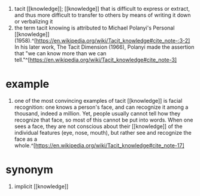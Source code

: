 1. tacit [[knowledge]]; [[knowledge]] that is difficult to express or extract, and thus more difficult to transfer to others by means of writing it down or verbalizing it
2. the term tacit knowing is attributed to Michael Polanyi's Personal [[knowledge]] (1958).^[https://en.wikipedia.org/wiki/Tacit_knowledge#cite_note-:3-2] In his later work, The Tacit Dimension (1966), Polanyi made the assertion that "we can know more than we can tell."^[https://en.wikipedia.org/wiki/Tacit_knowledge#cite_note-3]

# example
1. one of the most convincing examples of tacit [[knowledge]] is facial recognition: one knows a person's face, and can recognize it among a thousand, indeed a million. Yet, people usually cannot tell how they recognize that face, so most of this cannot be put into words. When one sees a face, they are not conscious about their [[knowledge]] of the individual features (eye, nose, mouth), but rather see and recognize the face as a whole.^[https://en.wikipedia.org/wiki/Tacit_knowledge#cite_note-17]

# synonym
1. implicit [[knowledge]]
